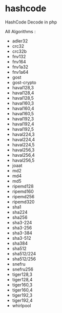 # hashcode
HashCode Decode in php

All Algorithms :
* adler32
* crc32
* crc32b
* fnv132
* fnv164
* fnv1a32
* fnv1a64
* gost
* gost-crypto
* haval128,3
* haval128,4
* haval128,5
* haval160,3
* haval160,4
* haval160,5
* haval192,3
* haval192,4
* haval192,5
* haval224,3
* haval224,4
* haval224,5
* haval256,3
* haval256,4
* haval256,5
* joaat
* md2 
* md4 
* md5 
* ripemd128
* ripemd160
* ripemd256
* ripemd320
* sha1
* sha224
* sha256
* sha3-224
* sha3-256
* sha3-384
* sha3-512
* sha384
* sha512
* sha512/224
* sha512/256
* snefru
* snefru256
* tiger128,3
* tiger128,4
* tiger160,3
* tiger160,4
* tiger192,3
* tiger192,4
* whirlpool
